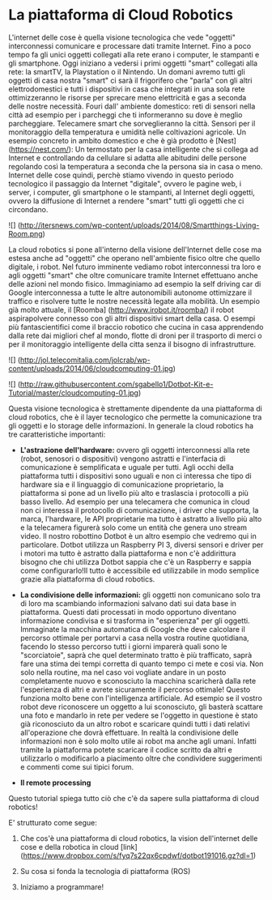 # La piattaforma di Cloud Robotics


L'internet delle cose è quella visione tecnologica che vede "oggetti" interconnessi comunicare e processare dati tramite Internet. Fino a poco tempo fa gli unici oggetti collegati alla rete erano i computer, le stampanti e gli smartphone. Oggi iniziano a vedersi i primi oggetti "smart" collegati alla rete: la smartTV, la Playstation o il Nintendo. Un domani avremo tutti gli oggetti di casa nostra "smart" ci sarà il frigorifero che "parla" con gli altri elettrodomestici e tutti i dispositivi in casa che integrati in una sola rete ottimizzeranno le risorse per sprecare meno elettricità e gas a seconda delle nostre necessità. Fouri dall' ambiente domestico: reti di sensori nella città ad esempio per i parcheggi che ti informeranno su dove è meglio parcheggiare. Telecamere smart che sorveglieranno la città. Sensori per il monitoraggio della temperatura e umidità nelle coltivazioni agricole. Un esempio concreto in ambito domestico e che è già prodotto è  [Nest] (https://nest.com/): Un termostato per la casa intelligente che si collega ad Internet e controllando da cellulare si adatta alle abitudini delle persone regolando così la temperatura a seconda che la persona sia in casa o meno. 
Internet delle cose quindi, perchè stiamo vivendo in questo periodo tecnologico il passaggio da Internet "digitale", ovvero le pagine web, i server, i computer, gli smartphone o le stampanti, al Internet degli oggetti, ovvero la diffusione di Internet a rendere "smart" tutti gli oggetti che ci circondano.

![] (http://itersnews.com/wp-content/uploads/2014/08/Smartthings-Living-Room.png)


La cloud robotics si pone all'interno della visione dell'Internet delle cose ma estesa anche ad "oggetti" che operano nell'ambiente fisico oltre che quello digitale, i robot. Nel futuro imminente vediamo robot interconnessi tra loro e agli oggetti "smart" che oltre comunicare tramite Internet effettuano anche delle azioni nel mondo fisico. Immaginiamo ad esempio la self driving car di Google interconnessa a tutte le altre autonomibili autonome ottimizzare il traffico e risolvere tutte le nostre necessità legate alla mobilità. Un esempio già molto attuale, il [Roomba] (http://www.irobot.it/roomba/) il robot aspirapolvere connesso con gli altri dispositivi smart della casa. O esempi più fantascientifici come il braccio robotico che cucina in casa apprendendo dalla rete dai migliori chef al mondo, flotte di droni per il trasporto di merci o per il monitoraggio intelligente della citta senza il bisogno di infrastrutture.

![] (http://jol.telecomitalia.com/jolcrab/wp-content/uploads/2014/06/cloudcomputing-01.jpg)

![] (http://raw.githubusercontent.com/sgabello1/Dotbot-Kit-e-Tutorial/master/cloudcomputing-01.jpg)

Questa visione tecnologica è strettamente dipendente da una piattaforma di cloud robotics, che è il layer tecnologico che permette la comunicazione tra gli oggetti e lo storage delle informazioni. In generale la cloud robotics ha tre caratteristiche importanti:

* **L'astrazione dell'hardware:** ovvero gli oggetti interconnessi alla rete (robot, senosori o dispositivi) vengono astratti e l'interfacia di comunicazione è semplificata e uguale per tutti. Agli occhi della piattaforma tutti i dispositivi sono uguali e non ci interessa che tipo di hardware sia e il linguaggio di comunicazione proprietario, la piattaforma si pone ad un livello più alto e traslascia i protocolli a più basso livello. Ad esempio per una telecamera che comunica in cloud non ci interessa il protocollo di comunicazione, i driver che supporta, la marca, l'hardware, le API proprietarie ma tutto è astratto a livello più alto e la telecamera figurerà solo come un entità che genera uno stream video. Il nostro robottino Dotbot è un altro esempio che vedremo qui in particolare. Dotbot utilizza un Raspberry PI 3, diversi sensori e driver per i motori ma tutto è astratto dalla piattaforma e non c'è addirittura bisogno che chi utilizza Dotbot sappia che c'è un Raspberry e sappia come configurarlo!Il tutto è accessibile ed utilizzabile in modo semplice grazie alla piattaforma di cloud robotics.

* **La condivisione delle informazioni:** gli oggetti non comunicano solo tra di loro ma scambiando informazioni salvano dati sui data base in piattaforma. Questi dati processati in modo opportuno diventano informazione condivisa e si trasforma in "esperienza" per gli oggetti. Immaginate la macchina automatica di Google che deve calcolare il percorso ottimale per portarvi a casa nella vostra routine quotidiana, facendo lo stesso percorso tutti i giorni imparerà quali sono le "scorciatoie", saprà che quel determinato tratto è più trafficato, saprà fare una stima dei tempi corretta di quanto tempo ci mete e cosi via. Non solo nella routine, ma nel caso voi vogliate andare in un posto completamente nuovo e sconosciuto la macchina scaricherà dalla rete l'esperienza di altri e avrete sicuramente il percorso ottimale! Questo funziona molto bene con l'intelligenza artificiale. Ad esempio se il vostro robot deve riconoscere un oggetto a lui sconosciuto, gli basterà scattare una foto e mandarlo in rete per vedere se l'oggetto in questione è stato già riconosciuto da un altro robot e scaricare quindi tutti i dati relativi all'operazione che dovrà effettuare. In realtà la condivisione delle informazioni non è solo molto utile ai robot ma anche agli umani. Infatti tramite la piattaforma potete scaricare il codice scritto da altri e utilizzarlo o modificarlo a piacimento oltre che condividere suggerimenti e commenti come sui tipici forum.

* **Il remote processing**

Questo tutorial spiega tutto ciò che c'è da sapere sulla piattaforma di cloud robotics! 

E' strutturato come segue:

1) Che cos'è una piattaforma di cloud robotics, la vision dell'internet delle cose e della robotica in cloud [link] (https://www.dropbox.com/s/fyq7s22qx6cpdwf/dotbot191016.gz?dl=1)

2) Su cosa si fonda la tecnologia di piattaforma (ROS)

3) Iniziamo a programmare!
